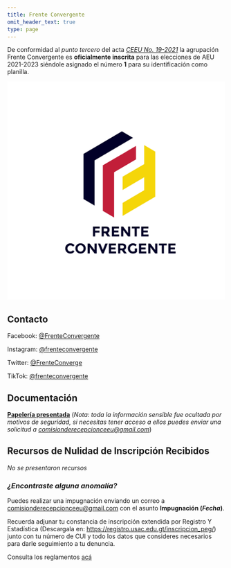 ```yaml
---
title: Frente Convergente
omit_header_text: true
type: page
---
```


De conformidad al *punto tercero* del acta *[CEEU No. 19-2021](/actas/19/)* la agrupación Frente Convergente es **oficialmente inscrita** para las elecciones de AEU 2021-2023 siéndole asignado el número **1** para su identificación como planilla.

![](/img/logos/frente-convergente.png)

## Contacto

Facebook: [@FrenteConvergente](https://www.facebook.com/FrenteConvergente)

Instagram: [@frenteconvergente](https://www.instagram.com/frenteconvergente)

Twitter: [@FrenteConverge](https://twitter.com/FrenteConverge)

TikTok: [@frenteconvergente](https://www.tiktok.com/@frenteconvergente)

## Documentación

**[Papelería presentada](https://drive.google.com/drive/folders/1glyLEezwI3EpMXgeXP_RGYA7LYzvRYOR?usp=sharing)** (*Nota: toda la información sensible fue ocultada por motivos de seguridad, si necesitas tener acceso a ellos puedes enviar una solicitud a comisionderecepcionceeu@gmail.com*)

## Recursos de Nulidad de Inscripción Recibidos

*No se presentaron recursos*

### *¿Encontraste alguna anomalía?*

Puedes realizar una impugnación enviando un correo a [comisionderecepcionceeu@gmail.com](mailto:comisionderecepcionceeu@gmail.com) con el asunto **Impugnación (*Fecha*)**.

Recuerda adjunar tu constancia de inscripción extendida por Registro Y Estadística (Descargala en: https://registro.usac.edu.gt/inscripcion_peg/) junto con tu número de CUI y todo los datos que consideres necesarios para darle seguimiento a tu denuncia.

Consulta los reglamentos [acá](/reglamentos)